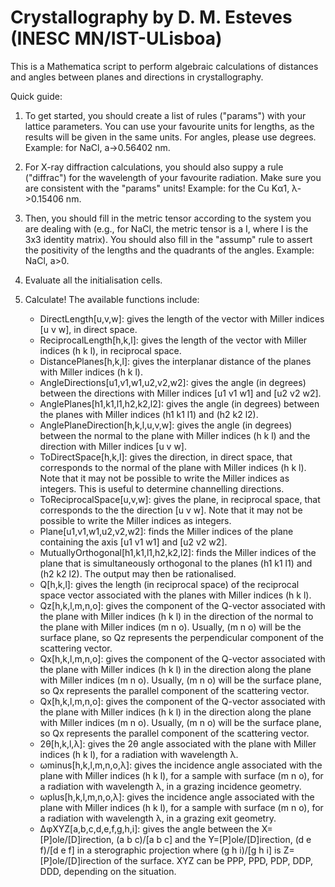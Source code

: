 # Crystallography by D. M. Esteves (INESC MN/IST-ULisboa)
This is a Mathematica script to perform algebraic calculations of distances and angles between planes and directions in crystallography.

Quick guide:
1. To get started, you should create a list of rules ("params") with your lattice parameters. You can use your favourite units for lengths, as the results will be given in the same units. For angles, please use degrees. Example: for NaCl, a->0.56402 nm.

2. For X-ray diffraction calculations, you should also suppy a rule ("diffrac") for the wavelength of your favourite radiation. Make sure you are consistent with the "params" units! Example: for the Cu Kα1, λ->0.15406 nm.

3. Then, you should fill in the metric tensor according to the system you are dealing with (e.g., for NaCl, the metric tensor is a I, where I is the 3x3 identity matrix). You should also fill in the "assump" rule to assert the positivity of the lengths and the quadrants of the angles. Example: NaCl, a>0.

4. Evaluate all the initialisation cells.

5. Calculate! The available functions include:
	- DirectLength[u,v,w]: gives the length of the vector with Miller indices [u v w], in direct space.
	- ReciprocalLength[h,k,l]: gives the length of the vector with Miller indices (h k l), in reciprocal space.
	- DistancePlanes[h,k,l]: gives the interplanar distance of the planes with Miller indices (h k l).
	- AngleDirections[u1,v1,w1,u2,v2,w2]: gives the angle (in degrees) between the directions with Miller indices [u1 v1 w1] and [u2 v2 w2].
	- AnglePlanes[h1,k1,l1,h2,k2,l2]: gives the angle (in degrees) between the planes with Miller indices (h1 k1 l1) and (h2 k2 l2).
	- AnglePlaneDirection[h,k,l,u,v,w]: gives the angle (in degrees) between the normal to the plane with Miller indices (h k l) and the direction with Miller indices [u v w].
	- ToDirectSpace[h,k,l]: gives the direction, in direct space, that corresponds to the normal of the plane with Miller indices (h k l). Note that it may not be possible to write the Miller indices as integers. This is useful to determine channelling directions.
	- ToReciprocalSpace[u,v,w]: gives the plane, in reciprocal space, that corresponds to the the direction [u v w]. Note that it may not be possible to write the Miller indices as integers. 
	- Plane[u1,v1,w1,u2,v2,w2]: finds the Miller indices of the plane containing the axis [u1 v1 w1] and [u2 v2 w2].
	- MutuallyOrthogonal[h1,k1,l1,h2,k2,l2]: finds the Miller indices of the plane that is simultaneously orthogonal to the planes (h1 k1 l1) and (h2 k2 l2). The output may then be rationalised.
	- Q[h,k,l]: gives the length (in reciprocal space) of the reciprocal space vector associated with the planes with Miller indices (h k l).
	- Qz[h,k,l,m,n,o]: gives the component of the Q-vector associated with the plane with Miller indices (h k l) in the direction of the normal to the plane with Miller indices (m n o). Usually, (m n o) will be the surface plane, so Qz represents the perpendicular component of the scattering vector.
	- Qx[h,k,l,m,n,o]: gives the component of the Q-vector associated with the plane with Miller indices (h k l) in the direction along the plane with Miller indices (m n o). Usually, (m n o) will be the surface plane, so Qx represents the parallel component of the scattering vector.
	- Qx[h,k,l,m,n,o]: gives the component of the Q-vector associated with the plane with Miller indices (h k l) in the direction along the plane with Miller indices (m n o). Usually, (m n o) will be the surface plane, so Qx represents the parallel component of the scattering vector.
	- 2θ[h,k,l,λ]: gives the 2θ angle associated with the plane with Miller indices (h k l), for a radiation with wavelength λ.
	- ωminus[h,k,l,m,n,o,λ]: gives the incidence angle associated with the plane with Miller indices (h k l), for a sample with surface (m n o), for a radiation with wavelength λ, in a grazing incidence geometry.
	- ωplus[h,k,l,m,n,o,λ]: gives the incidence angle associated with the plane with Miller indices (h k l), for a sample with surface (m n o), for a radiation with wavelength λ, in a grazing exit geometry.
	- ΔφXYZ[a,b,c,d,e,f,g,h,i]: gives the angle between the X=[P]ole/[D]irection, (a b c)/[a b c] and the Y=[P]ole/[D]irection, (d e f)/[d e f] in a sterographic projection where (g h i)/[g h i] is Z=[P]ole/[D]irection of the surface. XYZ can be PPP, PPD, PDP, DDP, DDD, depending on the situation.